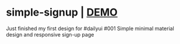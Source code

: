 # simple-signup | [DEMO](https://sharishth.github.io/simple-signup/)
Just finished my first design for #dailyui #001 Simple minimal material design and responsive sign-up page
